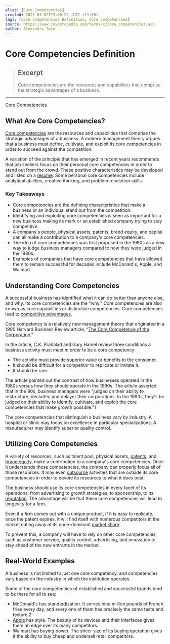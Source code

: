 ```yaml
---
alias: [Core Competencies]
created: 2021-03-02T19:00:22 (UTC +11:00)
tags: [Core Competencies Definition, Core Competencies]
source: https://www.investopedia.com/terms/c/core_competencies.asp
author: Alexandra Twin
---
```


# Core Competencies Definition

> ## Excerpt
> Core competencies are the resources and capabilities that comprise the strategic advantages of a business.

---

Core Competencies
## What Are Core Competencies?

[Core competencies](https://www.investopedia.com/terms/c/core-competency.asp) are the resources and capabilities that comprise the strategic advantages of a business. A modern management theory argues that a business must define, cultivate, and exploit its core competencies in order to succeed against the competition.

A variation of the principle that has emerged in recent years recommends that job seekers focus on their personal core competencies in order to stand out from the crowd. These positive characteristics may be developed and listed on a [resume](https://www.investopedia.com/articles/financialcareers/10/investment-banking-resume.asp). Some personal core competencies include analytical abilities, creative thinking, and problem resolution skills.

### Key Takeaways

-   Core competencies are the defining characteristics that make a business or an individual stand out from the competition.
-   Identifying and exploiting core competencies is seen as important for a new business making its mark or an established company trying to stay competitive.
-   A company's people, physical assets, patents, brand equity, and capital can all make a contribution to a company's core competencies.
-   The idea of core competencies was first proposed in the 1990s as a new way to judge business managers compared to how they were judged in the 1980s.
-   Examples of companies that have core competencies that have allowed them to remain successful for decades include McDonald's, Apple, and Walmart.

## Understanding Core Competencies

A successful business has identified what it can do better than anyone else, and why. Its core competencies are the "why." Core competencies are also known as core capabilities or distinctive competencies. Core competencies lead to [competitive advantages](https://www.investopedia.com/terms/c/competitive_advantage.asp).

Core competency is a relatively new management theory that originated in a 1990 Harvard Business Review article, “[The Core Competence of the Corporation](http://www.personal.psu.edu/kkm11/files/HandP_Core%20Competence%20of%20the%20organization.pdf).”

In the article, C.K. Prahalad and Gary Hamel review three conditions a business activity must meet in order to be a core competency:

-   The activity must provide superior value or benefits to the consumer.
-   It should be difficult for a competitor to replicate or imitate it.
-   It should be rare.

The article pointed out the contrast of how businesses operated in the 1980s versus how they should operate in the 1990s. The article asserted that in the 80s, business managers were "judged on their ability to restructure, declutter, and delayer their corporations. In the 1990s, they'll be judged on their ability to identify, cultivate, and exploit the core competencies that make growth possible."1

The core competencies that distinguish a business vary by industry. A hospital or clinic may focus on excellence in particular specializations. A manufacturer may identify superior quality control.

## Utilizing Core Competencies

A variety of resources, such as talent pool, physical assets, [patents](https://www.investopedia.com/terms/p/patent.asp), and [brand equity](https://www.investopedia.com/terms/b/brandequity.asp), make a contribution to a company's core competencies. Once it understands those competencies, the company can properly focus all of those resources. It may even [outsource](https://www.investopedia.com/terms/o/outsourcing.asp) activities that are outside its core competencies in order to devote its resources to what it does best.

The business should use its core competencies in every facet of its operations, from advertising to growth strategies, to sponsorship, to its [reputation](https://www.investopedia.com/terms/r/reputational-risk.asp). The advantage will be that these core competencies will lead to longevity for a firm.

Even if a firm comes out with a unique product, if it is easy to replicate, once the patent expires, it will find itself with numerous competitors in the market eating away at its once-dominant [market share](https://www.investopedia.com/terms/m/marketshare.asp).

To prevent this, a company will have to rely on other core competencies, such as customer service, quality control, advertising, and innovation to stay ahead of the new entrants in the market.

## Real-World Examples

A business is not limited to just one core competency, and competencies vary based on the industry in which the institution operates.

Some of the core competencies of established and successful brands tend to be there for all to see:

-   McDonald's has standardization. It serves nine million pounds of French fries every day, and every one of them has precisely the same taste and texture.2
-   [Apple](https://www.investopedia.com/articles/investing/090315/10-major-companies-tied-apple-supply-chain.asp) has style. The beauty of its devices and their interfaces gives them an edge over its many competitors.
-   Walmart has buying power. The sheer size of its buying operation gives it the ability to buy cheap and undersell retail competitors.
